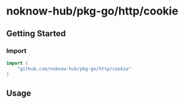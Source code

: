 # noknow-hub/pkg-go/http/cookie

## Getting Started

### Import

```go
import (
    "github.com/noknow-hub/pkg-go/http/cookie"
)
```

## Usage

